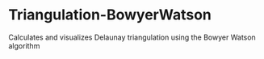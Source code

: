 # Triangulation-BowyerWatson
Calculates and visualizes Delaunay triangulation using the Bowyer Watson algorithm
